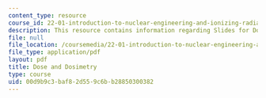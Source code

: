 ```yaml
---
content_type: resource
course_id: 22-01-introduction-to-nuclear-engineering-and-ionizing-radiation-fall-2015
description: This resource contains information regarding Slides for Dose and Dosimetry.
file: null
file_location: /coursemedia/22-01-introduction-to-nuclear-engineering-and-ionizing-radiation-fall-2015/00d9b9c3baf82d559c6bb28850300382_MIT22_01F15_lec18.pdf
file_type: application/pdf
layout: pdf
title: Dose and Dosimetry
type: course
uid: 00d9b9c3-baf8-2d55-9c6b-b28850300382
---
```

